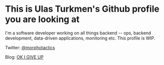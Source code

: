 # This is Ulas Turkmen's Github profile you are looking at

I'm a software developer working on all things backend -- ops, backend development, data-driven applications, monitoring etc. This profile is WIP.

Twitter: [@morphotactics](https://twitter.com/morphotactics)

Blog: [OK I GIVE UP](http://okigiveup.net)

<!--
**afroisalreadyinu/afroisalreadyinu** is a ✨ _special_ ✨ repository because its `README.md` (this file) appears on your GitHub profile.

Here are some ideas to get you started:

- 🔭 I’m currently working on ...
- 🌱 I’m currently learning ...
- 👯 I’m looking to collaborate on ...
- 🤔 I’m looking for help with ...
- 💬 Ask me about ...
- 📫 How to reach me: ...
- 😄 Pronouns: ...
- ⚡ Fun fact: ...
-->
